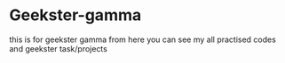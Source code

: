 # Geekster-gamma
this is for geekster gamma
from here you can see my all practised codes and geekster task/projects

